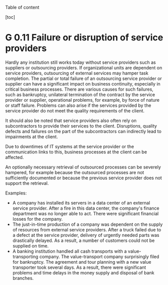 Table of content

[toc]
 
G 0.11 Failure or disruption of service providers
==============================================

Hardly any institution still works today without service providers such as suppliers or outsourcing providers. If organizational units are dependent on service providers, outsourcing of external services may hamper task completion. The partial or total failure of an outsourcing service provider or supplier can have a significant impact on business continuity, especially in critical business processes. There are various causes for such failures, such as bankruptcy, unilateral termination of the contract by the service provider or supplier, operational problems, for example, by force of nature or staff failure. Problems can also arise if the services provided by the service provider do not meet the quality requirements of the client.

It should also be noted that service providers also often rely on subcontractors to provide their services to the client. Disruptions, quality defects and failures on the part of the subcontractors can indirectly lead to impairments at the client.

Due to downtimes of IT systems at the service provider or the communication links to this, business processes at the client can be affected.

An optionally necessary retrieval of outsourced processes can be severely hampered, for example because the outsourced processes are not sufficiently documented or because the previous service provider does not support the retrieval.

Examples:

* A company has installed its servers in a data center of an external service provider. After a fire in this data center, the company's finance department was no longer able to act. There were significant financial losses for the company.
* The just-in-time production of a company was dependent on the supply of resources from external service providers. After a truck failed due to a defect at the service provider, delivery of urgently needed parts was drastically delayed. As a result, a number of customers could not be supplied on time.
* A banking institution handled all cash transports with a value-transporting company. The value-transport company surprisingly filed for bankruptcy. The agreement and tour planning with a new value transporter took several days. As a result, there were significant problems and time delays in the money supply and disposal of bank branches.
